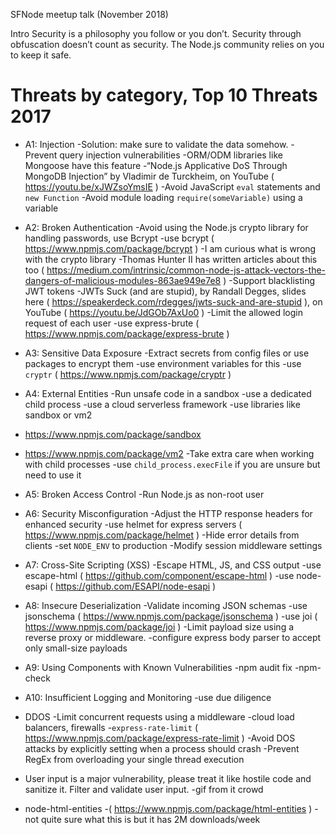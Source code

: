 SFNode meetup talk (November 2018)

Intro
Security is a philosophy you follow or you don’t. Security through obfuscation doesn’t count as security. The Node.js community relies on you to keep it safe.

# Threats by category, Top 10 Threats 2017
-	A1: Injection
  -Solution: make sure to validate the data somehow. 
  -Prevent query injection vulnerabilities
   -ORM/ODM libraries like Mongoose have this feature
   -“Node.js Applicative DoS Through MongoDB Injection” 
by Vladimir de Turckheim, 
on YouTube ( https://youtu.be/xJWZsoYmsIE )
  -Avoid JavaScript `eval` statements and `new Function`
  -Avoid module loading `require(someVariable)` using a variable
-	A2: Broken Authentication
  -Avoid using the Node.js crypto library for handling passwords, use Bcrypt
   -use bcrypt ( https://www.npmjs.com/package/bcrypt )
   -I am curious what is wrong with the crypto library
   -Thomas Hunter II has written articles about this too ( https://medium.com/intrinsic/common-node-js-attack-vectors-the-dangers-of-malicious-modules-863ae949e7e8 )
  -Support blacklisting JWT tokens
   -JWTs Suck (and are stupid), 
by Randall Degges, 
slides here ( https://speakerdeck.com/rdegges/jwts-suck-and-are-stupid ),
on YouTube ( https://youtu.be/JdGOb7AxUo0 )
  -Limit the allowed login request of each user
   -use express-brute ( https://www.npmjs.com/package/express-brute )
-	A3: Sensitive Data Exposure
  -Extract secrets from config files or use packages to encrypt them
   -use environment variables for this
   -use `cryptr` ( https://www.npmjs.com/package/cryptr )
-	A4: External Entities
  -Run unsafe code in a sandbox
   -use a dedicated child process
   -use a cloud serverless framework
   -use libraries like sandbox or vm2
-	https://www.npmjs.com/package/sandbox
-	https://www.npmjs.com/package/vm2 
  -Take extra care when working with child processes
   -use `child_process.execFile` if you are unsure but need to use it
-	A5: Broken Access Control
  -Run Node.js as non-root user
-	A6: Security Misconfiguration
  -Adjust the HTTP response headers for enhanced security
   -use helmet for express servers ( https://www.npmjs.com/package/helmet )
  -Hide error details from clients
   -set `NODE_ENV` to production
  -Modify session middleware settings
-	A7: Cross-Site Scripting (XSS)
  -Escape HTML, JS, and CSS output
   -use escape-html ( https://github.com/component/escape-html )
   -use node-esapi ( https://github.com/ESAPI/node-esapi )
-	A8: Insecure Deserialization
  -Validate incoming JSON schemas
   -use jsonschema ( https://www.npmjs.com/package/jsonschema )
   -use joi ( https://www.npmjs.com/package/joi )
  -Limit payload size using a reverse proxy or middleware.
   -configure express body parser to accept only small-size payloads
-	A9: Using Components with Known Vulnerabilities
  -npm audit fix
  -npm-check
-	A10: Insufficient Logging and Monitoring
  -use due diligence
-	DDOS
  -Limit concurrent requests using a middleware
   -cloud load balancers, firewalls
   -`express-rate-limit` ( https://www.npmjs.com/package/express-rate-limit )
  -Avoid DOS attacks by explicitly setting when a process should crash
  -Prevent RegEx from overloading your single thread execution

-	User input is a major vulnerability, please treat it like hostile code and sanitize it. Filter and validate user input.
  -gif from it crowd
-	node-html-entities
  -( https://www.npmjs.com/package/html-entities )
  -not quite sure what this is but it has 2M downloads/week
